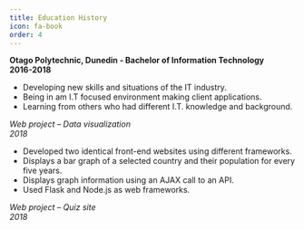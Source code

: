 ```yaml
---
title: Education History
icon: fa-book
order: 4
---
```


**Otago Polytechnic, Dunedin - Bachelor of Information Technology** <br>
**2016-2018**
* Developing new skills and situations of the IT industry.
* Being in am I.T focused environment making client applications.
* Learning from others who had different I.T. knowledge and background.
	


*Web project – Data visualization* <br>
*2018*
* Developed two identical front-end websites using different frameworks.
* Displays a bar graph of a selected country and their population for every five years.
* Displays graph information using an AJAX call to an API.
* Used Flask and Node.js as web frameworks.

*Web project – Quiz site* <br>
*2018*
